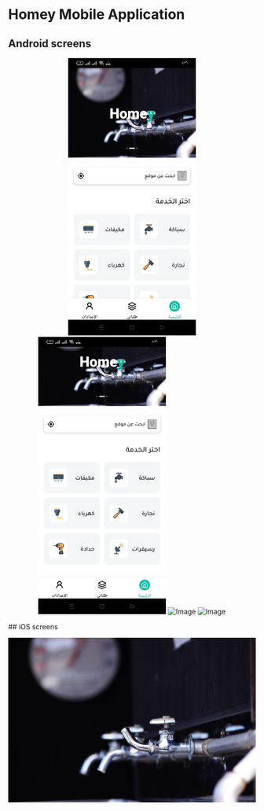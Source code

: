 # Homey Mobile Application

## Android screens

<p align="center">
    <img src="https://github.com/AhmedHF/Homey/blob/main/screenShots/android_ar_1.jpg" alt="Image" width="260"/>
    <img src="https://github.com/AhmedHF/Homey/blob/main/screenShots/android_ar_2.jpg" alt="Image" width="260"/>
    <img src="https://github.com/AhmedHF/Homey/blob/main/screenShots/android_en_1.jpg" alt="Image" width="260"/>
    <img src="https://github.com/AhmedHF/Homey/blob/main/screenShots/android_en_2.jpg" alt="Image" width="260"/>
    
</p>
## iOS screens

![alt Logo](https://github.com/AhmedHF/Homey/blob/main/app/assets/images/image.jpg)
